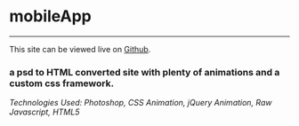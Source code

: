 # mobileApp
------------------

This site can be viewed live on  [Github](http://nanettecodes.github.io/mobileApp/).

### a psd to HTML converted site with plenty of animations and a custom css framework.

_Technologies Used: Photoshop, CSS Animation, jQuery Animation, Raw Javascript, HTML5_
